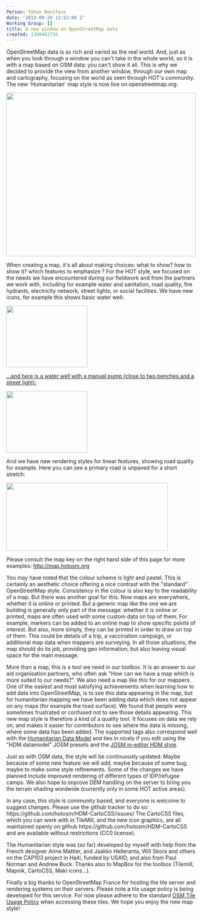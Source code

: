 ```yaml
---
Person: Yohan Boniface
date: '2013-09-29 13:52:06 Z'
Working Group: []
title: A new window on OpenStreetMap data
created: 1380462726
---
```

<p>OpenStreetMap data is as rich and varied as the real world. And, just as when you look through a window you can't take in the whole world, so it is with a map based on OSM data: you can't show it all. This is why we decided to provide the view from another window, through our own map and cartography, focusing on the world as seen through HOT's community. The new 'Humanitarian' map style is now live on openstreetmap.org:</p><p><a href="http://www.openstreetmap.org/#map=12/19.6932/-72.0837&amp;layers=H"><img src="/sites/default/files/humanitarian-style_0.png" alt="" height="430" width="500"></a></p><p>When creating a map, it's all about making choices: what to show? how to show it? which features to emphasize ? For the HOT style, we focused on the needs we have encountered during our fieldwork and from the partners we work with, including for example water and sanitation, road quality, fire hydrants, electricity network, street lights, or social facilities. We have new icons, for example this shows basic water well:</p><p><a href="http://www.openstreetmap.org/#map=20/19.67912/-72.12685&amp;layers=H"><img title="Basic well" src="/sites/default/files/humanitarian-style-basic-well_0.png" alt="" height="162" width="214"> </a></p><p><a href="http://www.openstreetmap.org/#map=20/19.67912/-72.12685&amp;layers=H">...and here is a water well with a manual pump (close to two benches and a street light): </a></p><p><a href="http://www.openstreetmap.org/#map=20/19.69560/-72.15584&amp;layers=H"><img title="Water pump" src="/sites/default/files/humanitarian-style-water-pump_0.png" alt="" height="162" width="214"></a></p><p>And we have new rendering styles for linear features, showing road quality for example. Here you can see a primary road is unpaved for a short stretch:</p><p><a href="http://www.openstreetmap.org/#map=15/19.4243/-72.6247&amp;layers=H"><img title="Unpaved section" src="/sites/default/files/humanitarian-style-unpaved-section_0.png" alt="" height="179" width="426"></a></p><p>Please consult the map key on the right hand side of this page for more examples: <a href="http://map.hotosm.org">http://map.hotosm.org</a></p><p>You may have noted that the colour scheme is light and pastel. This is certainly an aesthetic choice offering a nice contrast with the "standard" OpenStreetMap style. Consistency in the colour is also key to the readability of a map. But there was another goal for this. Now maps are everywhere, whether it is online or printed. But a generic map like the one we are building is generally only part of the message: whether it is online or printed, maps are often used with some custom data on top of them. For example, markers can be added to an online map to show specific points of interest. But also, more simply, they can be printed in order to draw on top of them. This could be details of a trip, a vaccination campaign, or additional map data when mappers are surveying. In all those situations, the map should do its job, providing geo information, but also leaving visual space for the main message.</p><p>More than a map, this is a tool we need in our toolbox. It is an answer to our aid organisation partners, who often ask "How can we have a map which is more suited to our needs?". We also need a map like this for our mappers. One of the easiest and most satisfying achievements when learning how to add data into OpenStreetMap, is to see this data appearing in the map, but for humanitarian mapping we have been adding data which does not appear on any maps (for example the road surface). We found that people were sometimes frustrated or confused not to see those details appearing. This new map style is therefore a kind of a quality tool. It focuses on data we rely on, and makes it easier for contributors to see where the data is missing, where some data has been added. The supported tags also correspond well with the <a href="http://hot.openstreetmap.org/updates/2013-06-07_humanitarian_data_model_redux">Humanitarian Data Model</a> and ties in nicely if you edit using the "HDM datamodel" JOSM presets and the <a href="http://hot.openstreetmap.org/updates/hdmjosm">JOSM in-editor HDM style</a>.</p><p>Just as with OSM data, the style will be continuously updated. Maybe because of some new feature we will add, maybe because of some bug, maybe to make some style refinements. Some of the changes we have planned include improved rendering of different types of IDP/refugee camps. We also hope to improve DEM handling on the server to bring you the terrain shading wordwide (currently only in some HOT active areas).</p><p>In any case, this style is community based, and everyone is welcome to suggest changes. Please use the github tracker to do so: https://github.com/hotosm/HDM-CartoCSS/issues/ The CartoCSS files, which you can work with in TileMill, and the new icon graphics, are all maintained openly on github https://github.com/hotosm/HDM-CartoCSS and are available without restrictions (CC0 license).</p><p>The Humanitarian style was (so far) developed by myself with help from the French designer Anne Mattler, and Jaakko Helleranta, Will Skora and others on the CAP103 project in Haiti, funded by USAID, and also from Paul Norman and Andrew Buck. Thanks also to MapBox for the toolbox (Tilemill, Mapnik, CartoCSS, Maki icons...).</p><p>Finally a big thanks to OpenStreetMap France for hosting the tile server and rendering systems on their servers. Please note a tile usage policy is being developed for this service. For now please adhere to the standard <a href="http://wiki.openstreetmap.org/wiki/Tile_usage_policy">OSM Tile Usage Policy</a> when accessing these tiles. We hope you enjoy the new map style!</p>
